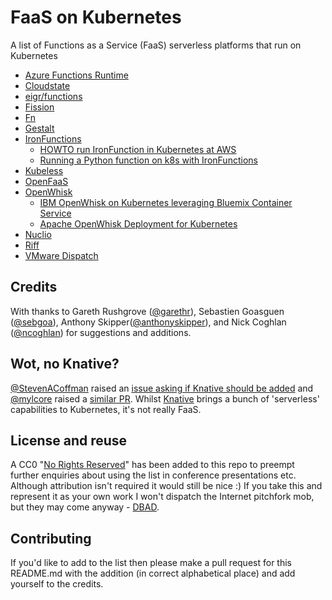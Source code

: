 # FaaS on Kubernetes
A list of Functions as a Service (FaaS) serverless platforms that run on Kubernetes

* [Azure Functions Runtime](http://www.jamessturtevant.com/posts/Running-the-Azure-Functions-runtime-in-kubernetes/)
* [Cloudstate](https://github.com/cloudstateio/cloudstate)
* [eigr/functions](https://eigr.io)
* [Fission](https://github.com/fission/fission)
* [Fn](http://fnproject.io/)
* [Gestalt](http://docs.galacticfog.com/install/kubernetes/general/)
* [IronFunctions](http://open.iron.io/)
    - [HOWTO run IronFunction in Kubernetes at AWS](https://github.com/iron-io/functions/tree/master/docs/operating/kubernetes)
    - [Running a Python function on k8s with IronFunctions](https://blog.lwolf.org/post/how-to-run-functions-in-your-kubernetes-cluster/)
* [Kubeless](https://github.com/kubeless/kubeless)
* [OpenFaaS](https://github.com/openfaas/faas)
* [OpenWhisk](https://openwhisk.apache.org/)
    - [IBM OpenWhisk on Kubernetes leveraging Bluemix Container Service](https://github.com/IBM/OpenWhisk-on-Kubernetes)
    - [Apache OpenWhisk Deployment for Kubernetes](https://github.com/apache/incubator-openwhisk-deploy-kube)
* [Nuclio](https://github.com/nuclio/nuclio)
* [Riff](https://github.com/projectriff/riff)
* [VMware Dispatch](https://github.com/vmware/dispatch)

## Credits

With thanks to Gareth Rushgrove ([@garethr](https://github.com/garethr)), Sebastien Goasguen ([@sebgoa](https://github.com/sebgoa)), Anthony Skipper([@anthonyskipper](https://github.com/anthonyskipper)), and Nick Coghlan ([@ncoghlan](https://github.com/ncoghlan)) for suggestions and additions.

## Wot, no Knative?

[@StevenACoffman](https://github.com/StevenACoffman) raised an [issue asking if Knative should be added](https://github.com/cpswan/FaaSonK8s/issues/3) and [@mylcore](https://github.com/mlycore) raised a [similar PR](https://github.com/cpswan/FaaSonK8s/pull/4). Whilst [Knative](https://cloud.google.com/knative) brings a bunch of 'serverless' capabilities to Kubernetes, it's not really FaaS.

## License and reuse

A CC0 "[No Rights Reserved](https://creativecommons.org/share-your-work/public-domain/cc0/)" has been added to this repo to preempt further enquiries about using the list in conference presentations etc. Although attribution isn't required it would still be nice :) If you take this and represent it as your own work I won't dispatch the Internet pitchfork mob, but they may come anyway - [DBAD](https://www.urbandictionary.com/define.php?term=d.b.a.d.).

## Contributing

If you'd like to add to the list then please make a pull request for this README.md with the addition (in correct alphabetical place) and add yourself to the credits.

